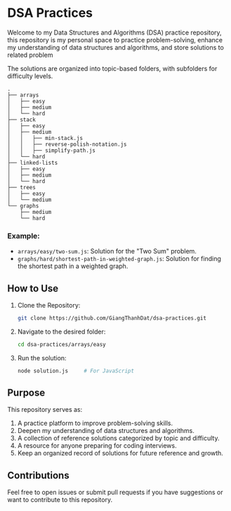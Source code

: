 # DSA Practices

Welcome to my Data Structures and Algorithms (DSA) practice repository, this repository is my personal space to practice problem-solving, enhance my understanding of data structures and algorithms, and store solutions to related problem

The solutions are organized into topic-based folders, with subfolders for difficulty levels.
```
.
├── arrays
│   ├── easy
│   ├── medium
│   └── hard
├── stack
│   ├── easy
│   ├── medium
│   │   ├── min-stack.js
│   │   ├── reverse-polish-notation.js
│   │   ├── simplify-path.js
│   └── hard
├── linked-lists
│   ├── easy
│   ├── medium
│   └── hard
├── trees
│   ├── easy
│   └── medium
└── graphs
    ├── medium
    └── hard
```

### Example:

- `arrays/easy/two-sum.js`: Solution for the "Two Sum" problem.
- `graphs/hard/shortest-path-in-weighted-graph.js`: Solution for finding the shortest path in a weighted graph.

## How to Use

1. Clone the Repository:
   ```bash
   git clone https://github.com/GiangThanhDat/dsa-practices.git
   ```
2. Navigate to the desired folder:
   ```bash
   cd dsa-practices/arrays/easy
   ```
3. Run the solution:
   ```bash   
   node solution.js     # For JavaScript
   ```

## Purpose

This repository serves as:

1. A practice platform to improve problem-solving skills.
2. Deepen my understanding of data structures and algorithms.  
3. A collection of reference solutions categorized by topic and difficulty.
4. A resource for anyone preparing for coding interviews.
3. Keep an organized record of solutions for future reference and growth.

## Contributions
Feel free to open issues or submit pull requests if you have suggestions or want to contribute to this repository.
